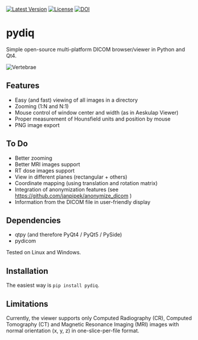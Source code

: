 [![Latest Version](https://pypip.in/version/pydiq/badge.svg)](https://pypi.python.org/pypi/pydiq/)
[![License](https://pypip.in/license/pydiq/badge.svg)](https://pypi.python.org/pypi/pydiq/)
[![DOI](https://zenodo.org/badge/3862/janpipek/pydiq.png)](http://dx.doi.org/10.5281/zenodo.11480)

pydiq
=====
Simple open-source multi-platform DICOM browser/viewer in Python and Qt4.

![Vertebrae](https://raw.githubusercontent.com/janpipek/pydiq/master/doc/vertebra.png "Vertebrae")

Features
--------

* Easy (and fast) viewing of all images in a directory
* Zooming (1:N and N:1)
* Mouse control of window center and width (as in Aeskulap Viewer)
* Proper measurement of Hounsfield units and position by mouse
* PNG image export

To Do
-----

* Better zooming
* Better MRI images support
* RT dose images support
* View in different planes (rectangular + others)
* Coordinate mapping (using translation and rotation matrix)
* Integration of anonymization features (see https://github.com/janpipek/anonymize_dicom )
* Information from the DICOM file in user-friendly display

Dependencies
------------

* qtpy (and therefore PyQt4 / PyQt5 / PySide)
* pydicom

Tested on Linux and Windows.

Installation
------------
The easiest way is `pip install pydiq`.

Limitations
-----------

Currently, the viewer supports only Computed Radiography (CR), Computed Tomography (CT) and
Magnetic Resonance Imaging (MRI) images with normal orientation (x, y, z)
in one-slice-per-file format.

